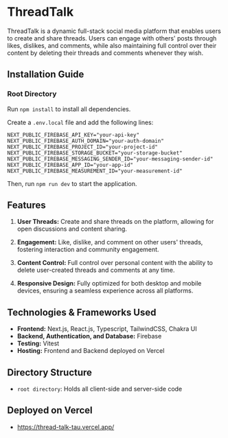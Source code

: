 # ThreadTalk

ThreadTalk is a dynamic full-stack social media platform that enables users to create and share threads. Users can engage with others' posts through likes, dislikes, and comments, while also maintaining full control over their content by deleting their threads and comments whenever they wish.

## Installation Guide

### Root Directory
Run `npm install` to install all dependencies.

Create a `.env.local` file and add the following lines:

```
NEXT_PUBLIC_FIREBASE_API_KEY="your-api-key"
NEXT_PUBLIC_FIREBASE_AUTH_DOMAIN="your-auth-domain"
NEXT_PUBLIC_FIREBASE_PROJECT_ID="your-project-id"
NEXT_PUBLIC_FIREBASE_STORAGE_BUCKET="your-storage-bucket"
NEXT_PUBLIC_FIREBASE_MESSAGING_SENDER_ID="your-messaging-sender-id"
NEXT_PUBLIC_FIREBASE_APP_ID="your-app-id"
NEXT_PUBLIC_FIREBASE_MEASUREMENT_ID="your-measurement-id"
```

Then, run `npm run dev` to start the application.

## Features

1. **User Threads:** Create and share threads on the platform, allowing for open discussions and content sharing.
   
2. **Engagement:** Like, dislike, and comment on other users' threads, fostering interaction and community engagement.
   
3. **Content Control:** Full control over personal content with the ability to delete user-created threads and comments at any time.
   
4. **Responsive Design:** Fully optimized for both desktop and mobile devices, ensuring a seamless experience across all platforms.

## Technologies & Frameworks Used
- **Frontend:** Next.js, React.js, Typescript, TailwindCSS, Chakra UI
- **Backend, Authentication, and Database:** Firebase
- **Testing:** Vitest
- **Hosting:** Frontend and Backend deployed on Vercel

## Directory Structure

- `root directory`: Holds all client-side and server-side code

## Deployed on Vercel
- https://thread-talk-tau.vercel.app/
